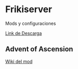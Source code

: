 # Frikiserver

Mods y configuraciones

[Link de Descarga](https://github.com/Jafectnez/landia/archive/refs/heads/main.zip)

## Advent of Ascension

[Wiki del mod](https://adventofascension.fandom.com/wiki/Advent_of_Ascension_Wiki)
